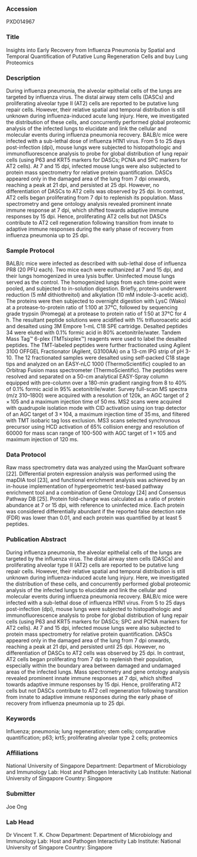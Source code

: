### Accession
PXD014967

### Title
Insights into Early Recovery from Influenza Pneumonia by Spatial and Temporal Quantification of Putative Lung Regeneration Cells and buy Lung Proteomics

### Description
During influenza pneumonia, the alveolar epithelial cells of the lungs are targeted by influenza virus. The distal airway stem cells (DASCs) and proliferating alveolar type II (AT2) cells are reported to be putative lung repair cells. However, their relative spatial and temporal distribution is still unknown during influenza-induced acute lung injury. Here, we investigated the distribution of these cells, and concurrently performed global proteomic analysis of the infected lungs to elucidate and link the cellular and molecular events during influenza pneumonia recovery. BALB/c mice were infected with a sub-lethal dose of influenza H1N1 virus. From 5 to 25 days post-infection (dpi), mouse lungs were subjected to histopathologic and immunofluorescence analysis to probe for global distribution of lung repair cells (using P63 and KRT5 markers for DASCs; PCNA and SPC markers for AT2 cells). At 7 and 15 dpi, infected mouse lungs were also subjected to protein mass spectrometry for relative protein quantification. DASCs appeared only in the damaged area of the lung from 7 dpi onwards, reaching a peak at 21 dpi, and persisted at 25 dpi. However, no differentiation of DASCs to AT2 cells was observed by 25 dpi. In contrast, AT2 cells began proliferating from 7 dpi to replenish its population. Mass spectrometry and gene ontology analysis revealed prominent innate immune response at 7 dpi, which shifted towards adaptive immune responses by 15 dpi. Hence, proliferating AT2 cells but not DASCs contribute to AT2 cell regeneration following transition from innate to adaptive immune responses during the early phase of recovery from influenza pneumonia up to 25 dpi.

### Sample Protocol
BALB/c mice were infected as described with sub-lethal dose of influenza PR8 (20 PFU each). Two mice each were euthanized at 7 and 15 dpi, and their lungs homogenized in urea lysis buffer. Uninfected mouse lungs served as the control. The homogenized lungs from each time-point were pooled, and subjected to in-solution digestion. Briefly, proteins underwent reduction (5 mM dithiothreitol) and alkylation (10 mM indole-3-acetic acid). The proteins were then subjected to overnight digestion with LysC (Wako) at a protease-to-protein ratio of 1:100 at 37°C, followed by sequencing grade trypsin (Promega) at a protease to protein ratio of 1:50 at 37°C for 4 h. The resultant peptide solutions were acidified with 1% trifluoroacetic acid and desalted using 3M Empore 1-mL C18 SPE cartridge. Desalted peptides 34 were eluted with 0.1% formic acid in 80% acetonitrile/water. Tandem Mass Tag™ 6-plex (TMTsixplex™) reagents were used to label the desalted peptides. The TMT-labeled peptides were further fractionated using Agilent 3100 OFFGEL Fractionator (Agilent, G3100AA) on a 13-cm IPG strip of pH 3-10. The 12 fractionated samples were desalted using self-packed C18 stage tips and analyzed on an EASY-nLC 1000 (ThermoScientific) coupled to an Orbitrap Fusion mass spectrometer (ThermoScientific). The peptides were resolved and separated on a 50-cm analytical EASY-Spray column equipped with pre-column over a 180-min gradient ranging from 8 to 40% of 0.1% formic acid in 95% acetonitrile/water. Survey full-scan MS spectra (m/z 310–1800) were acquired with a resolution of 120k, an AGC target of 2 × 105 and a maximum injection time of 50 ms. MS2 scans were acquired with quadrupole isolation mode with CID activation using ion trap detector of an AGC target of 3 × 104, a maximum injection time of 35 ms, and filtered with TMT isobaric tag loss exclusion. MS3 scans selected synchronous precursor using HCD activation of 65% collision energy and resolution of 60000 for mass scan range of 100-500 with AGC target of 1 × 105 and maximum injection of 120 ms.

### Data Protocol
Raw mass spectrometry data was analyzed using the MaxQuant software [22]. Differential protein expression analysis was performed using the mapDIA tool [23], and functional enrichment analysis was achieved by an in-house implementation of hypergeometric test-based pathway enrichment tool and a combination of Gene Ontology [24] and Consensus Pathway DB [25]. Protein fold-change was calculated as a ratio of protein abundance at 7 or 15 dpi, with reference to uninfected mice. Each protein was considered differentially abundant if the reported false detection rate (FDR) was lower than 0.01, and each protein was quantified by at least 5 peptides.

### Publication Abstract
During influenza pneumonia, the alveolar epithelial cells of the lungs are targeted by the influenza virus. The distal airway stem cells (DASCs) and proliferating alveolar type II (AT2) cells are reported to be putative lung repair cells. However, their relative spatial and temporal distribution is still unknown during influenza-induced acute lung injury. Here, we investigated the distribution of these cells, and concurrently performed global proteomic analysis of the infected lungs to elucidate and link the cellular and molecular events during influenza pneumonia recovery. BALB/c mice were infected with a sub-lethal dose of influenza H1N1 virus. From 5 to 25 days post-infection (dpi), mouse lungs were subjected to histopathologic and immunofluorescence analysis to probe for global distribution of lung repair cells (using P63 and KRT5 markers for DASCs; SPC and PCNA markers for AT2 cells). At 7 and 15 dpi, infected mouse lungs were also subjected to protein mass spectrometry for relative protein quantification. DASCs appeared only in the damaged area of the lung from 7 dpi onwards, reaching a peak at 21 dpi, and persisted until 25 dpi. However, no differentiation of DASCs to AT2 cells was observed by 25 dpi. In contrast, AT2 cells began proliferating from 7 dpi to replenish their population, especially within the boundary area between damaged and undamaged areas of the infected lungs. Mass spectrometry and gene ontology analysis revealed prominent innate immune responses at 7 dpi, which shifted towards adaptive immune responses by 15 dpi. Hence, proliferating AT2 cells but not DASCs contribute to AT2 cell regeneration following transition from innate to adaptive immune responses during the early phase of recovery from influenza pneumonia up to 25 dpi.

### Keywords
Influenza; pneumonia; lung regeneration; stem cells; comparative quantification; p63; krt5; proliferating alveolar type 2 cells; proteomics

### Affiliations
National University of Singapore
Department: Department of Microbiology and Immunology Lab: Host and Pathogen Interactivity Lab Institute: National University of Singapore Country: Singapore

### Submitter
Joe Ong

### Lab Head
Dr Vincent T. K. Chow
Department: Department of Microbiology and Immunology Lab: Host and Pathogen Interactivity Lab Institute: National University of Singapore Country: Singapore


